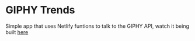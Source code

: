 # GIPHY Trends

Simple app that uses Netlify funtions to talk to the GIPHY API, watch it being built [here](https://youtu.be/1xb85ikmo0w) 
